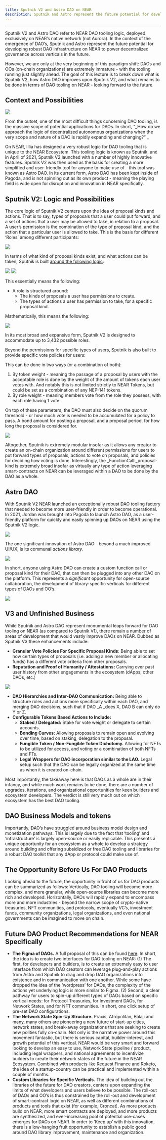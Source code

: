 ```yaml
---
title: Sputnik V2 and Astro DAO on NEAR
description: Sputnik and Astro represent the future potential for developing robust DAO infrastructure on NEAR
---
```


---

<!-- **Lecture 1: The DAO Landscape, DAO Tooling, and the Evolution of DAOs in Theory and Practice. **

**Lecture 2: Sputnik V2 and Astro DAO on NEAR. **

**Lecture 3: Protocol Politicians and Governance **

**Lecture 4: Network States and the Future of Governance **

**Lecture 1: The DAO Landscape, DAO Tooling, and the Evolution of DAOs in Theory and Practice. ** -->

Sputnik V2 and Astro DAO refer to NEAR DAO tooling logic, deployed exclusively on NEAR’s native network (not Aurora). In the context of the emergence of DAO’s, Sputnik and Astro represent the future potential for developing robust DAO infrastructure on NEAR to power decentralized governance across verticals in the future. 

However, we are only at the very beginning of this paradigm shift: DAOs and OOs (on-chain organizations) are extremely immature - with the tooling running just slightly ahead. The goal of this lecture is to break down what is Sputnik V2, how Astro DAO improves upon Sputnik V2, and what remains to be done in terms of DAO tooling on NEAR - looking forward to the future. 

## Context and Possibilities



![](@site/static/img/bootcamp/mod-em-5.2.1.png)


From the outset, one of the most difficult things concerning DAO tooling, is the massive scope of potential applications for DAOs. In short, “_How do we approach the logic of decentralized autonomous organizations when the very scope and nature of a DAO is rapidly expanding and changing?” _

On NEAR, Illia has designed a very robust logic for DAO tooling that is unique to the NEAR Ecosystem. This tooling logic is known as Sputnik, and in April of 2021, Sputnik V2 launched with a number of highly innovative features. Sputnik V2 was then used as the basis for creating a more simplified and user-friendly tool for anyone to make use of - this tool was known as Astro DAO. In its current form, Astro DAO has been kept inside of Pagoda, and is not spinning out as its own product - meaning the playing field is wide open for disruption and innovation in NEAR specifically. 

## Sputnik V2: Logic and Possibilities 

The core logic of Sputnik V2 centers upon the idea of proposal kinds and actions. That is to say, types of proposals that a user could put forward, and a set of actions that a user may be allowed to take, in relation to a proposal. A user’s permission is the combination of the type of proposal kind, and the action that a particular user is allowed to take. This is the basis for different ‘Roles’ among different participants: 



![](@site/static/img/bootcamp/mod-em-5.2.2.png)

In terms of what kind of proposal kinds exist, and what actions can be taken, Sputnik is built [around the following logic](https://github.com/near-daos/sputnik-dao-contract): 



![](@site/static/img/bootcamp/mod-em-5.2.3.png)
![](@site/static/img/bootcamp/mod-em-5.2.4.png)


This essentially means the following: 



* A role is structured around:
    * The kinds of proposals a user has permissions to create. 
    * The types of actions a user has permission to take, for a specific proposal kind. 

Mathematically, this means the following: 



![](@site/static/img/bootcamp/mod-em-5.2.5.png)


In its most broad and expansive form, Sputnik V2 is designed to accommodate up to 3,432 possible roles. 

Beyond the permissions for specific types of users, Sputnik is also built to provide specific vote policies for users: 

This can be done in two ways (or a combination of both): 



1. By token weight - meaning the passage of a proposal by users with the acceptable role is done by the weight of the amount of tokens each user votes with. And notably this is not limited strictly to NEAR Tokens, but could be set as a combination of any NEP-141 tokens. 
2. By role weight - meaning members vote from the role they possess, with each role having 1 vote. 

On top of these parameters, the DAO must also decide on the quorum threshold - or how much vote is needed to be accumulated for a policy to pass. A bond amount for posting a proposal, and a proposal period, for how long the proposal is considered for. 



![](@site/static/img/bootcamp/mod-em-5.2.6.png)

Altogether, Sputnik is extremely modular insofar as it allows any creator to create an on-chain organization around different permissions for users to put forward types of proposals, actions to vote on proposals, and policies for deciding how voting is done. Interestingly, the _FunctionCall _proposal-kind is extremely broad insofar as virtually any type of action leveraging smart-contracts on NEAR can be leveraged within a DAO to be done by the DAO as a whole. 

## Astro DAO

With Sputnik V2 NEAR launched an exceptionally robust DAO tooling factory that needed to become more user-friendly in order to become operational. In 2021, Jordan was brought into Pagoda to launch Astro DAO, as a user-friendly platform for quickly and easily spinning up DAOs on NEAR using the Sputnik V2 logic. 


![](@site/static/img/bootcamp/mod-em-5.2.7.png)


The one significant innovation of Astro DAO - beyond a much improved UI/UX, is its communal _actions library._


![](@site/static/img/bootcamp/mod-em-5.2.8.png)


In short, anyone using Astro DAO can create a custom function call or proposal kind for their DAO, that can then be plugged into any other DAO on the platform. This represents a _significant_ opportunity for open-source collaboration, the development of library-specific verticals for different types of DAOs and OO’s. 



![](@site/static/img/bootcamp/mod-em-5.2.9.png)


## V3 and Unfinished Business

While Sputnik and Astro DAO represent monumental leaps forward for DAO tooling on NEAR (as compared to Sputnik V1), there remain a number of areas of development that would vastly improve DAOs on NEAR. Dubbed as Sputnik V3 these enhancements include: 



* **Granular Vote Policies For Specific Proposal Kinds:** Being able to set how certain types of proposals (i.e. adding a new member or allocating funds) has a different vote criteria from other proposals. 
* **Reputation and Proof of Humanity / Attestations:** Carrying over past user history from other engagements in the ecosystem (dApps, other DAOs, etc.)


![](@site/static/img/bootcamp/mod-em-5.2.10.png)




* **DAO Hierarchies and Inter-DAO Communication:** Being able to structure roles and actions more specifically within each DAO, and merging DAO decisions, such that if DAO _A _does X, DAO B can only do Y or Z. 
* **Configurable Tokens Based Actions to Include:**
    * **Staked / Delegated:** Stake for vote weight or delegate to certain accounts. 
    * **Bonding Curves:** Allowing proposals to remain open and evolving over time, based on staking, delegation to the proposal. 
    * **Fungible Token / Non-Fungible Token Dichotomy.** Allowing for NFTs to be utilized for access, and voting or a combination of both NFTs and FTs. 
    * **Legal Wrappers for DAO incorporation similar to the LAO.** Legal setup such that the DAO can be legally organized at the same time as when it is created on-chain. 

Most importantly, the takeaway here is that DAOs as a whole are in their infancy, and while much work remains to be done, there are a number of upgrades, iterations, and organizational opportunities for keen builders and ecosystem developers. The verdict is still very much out on which ecosystem has the best DAO tooling. 

## DAO Business Models and tokens

Importantly, DAO’s have struggled around business model design and monetization pathways. This is largely due to the fact that ‘tooling’ and ‘infrastructure’ is largely open-source or easily replicable. This presents a unique opportunity for an ecosystem as a whole to develop a strategy around building and offering subsidized or free DAO tooling and libraries for a robust DAO toolkit that any dApp or protocol could make use of. 

## The Opportunity Before Us For DAO Products

Looking ahead to the future, the opportunity in front of us for DAO products can be summarized as follows: Vertically, DAO tooling will become more complex, and more granular, while open-source libraries can become more rich and developed. Horizontally, DAOs will rapidly expand to encompass more and more industries - beyond the narrow scope of crypto-native treasuries, NFT communities, and protocols, eventually VC’s, investment funds, community organizations, legal organizations, and even national governments can be imagined to move on chain. 

## Future DAO Product Recommendations for NEAR Specifically



* **The Figma of DAOs.** A full proposal of this can be found [here](https://docs.google.com/document/d/17q8HSlSIYjVyxV1YeBX--0HkJbi4SYZeHPKmM2oYqcw/edit). In short, the idea is to create two interfaces for DAO tooling on NEAR: (1) The first, for developers and builders, is to create an extremely easy to user interface from which DAO creators can leverage plug-and-play actions from Astro and Sputnik to drag and drop DAO organizations into existence and in communication with one another. While some have dropped the idea of the ‘wordpress’ for DAOs, the complexity of the actions yet underlying logic is more similar to Figma. (2) Second, a clear pathway for users to spin-up different types of DAOs based on specific vertical needs: for Protocol Treasuries, for Investment DAOs, for Network States, and for NFT communities. In short, one click setup of pre-set DAO configurations. 
* **The Network State Spin-Up Structure.** Praxis, Afropolitan, Balaji and many, many others are pioneering a new future of start-up cities, network states, and break-away organizations that are seeking to create new polities fully on-chain. Not only is the narrative power around this movement fantastic, but there is serious capital, builder-interest, and growth potential of this vertical. NEAR would be very smart and forward looking to develop an easy to use, Network State pipeline / product, including legal wrappers, and national agreements to incentivize builders to create their network states of the future in the NEAR Ecosystem. Combined with products like Request Finance and Roketo, the idea of a startup-country can be practical and implemented within a couple of months. 
* **Custom Libraries for Specific Verticals.** The idea of building out the libraries of the future for DAO creators, centers upon expanding the limits of what developers and users believe to be possible. The roll-out of DAOs and OO’s is thus constrained by the roll-out and development of smart-contract logic on NEAR, as well as different combinations of products and tools that exist (for example, Croncat). As more products build on NEAR, more smart contracts are deployed, and more products are synthesized, and ever-increasing pool of potential use-cases emerges for DAOs on NEAR. In order to ‘Keep up’ with this innovation, there is a low-hanging fruit opportunity to establish a public good around DAO library improvement, maintenance and organization. 
